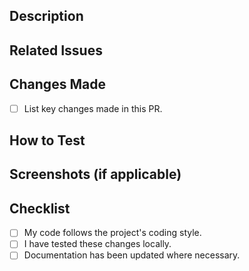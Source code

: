## Description  
<!-- Provide a brief summary of the changes in this PR. -->  

## Related Issues  
<!-- Link related issues using `Closes #issue_number` or `Fixes #issue_number` -->  

## Changes Made  
- [ ] List key changes made in this PR.  

## How to Test  
<!-- Describe how a reviewer can test these changes. -->  

## Screenshots (if applicable)  
<!-- Upload screenshots for UI-related changes. -->  

## Checklist  
- [ ] My code follows the project's coding style.  
- [ ] I have tested these changes locally.  
- [ ] Documentation has been updated where necessary.  

